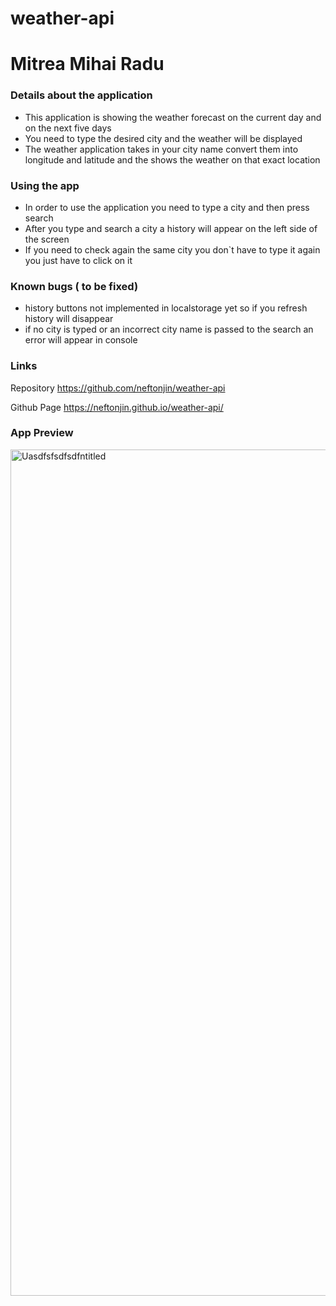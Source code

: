# weather-api

# Mitrea Mihai Radu 


### Details about the application

- This application is showing the weather forecast on the current day and on the next five days
- You need to type the desired city and the weather will be displayed 
- The weather application takes in your city name convert them into longitude and latitude and the shows the weather on that exact location 

### Using the app
- In order to use the application you need to type a city and then press search
- After you type and search a city a history will appear on the left side of the screen
- If you need to check again the same city you don`t have to type it again you just have to click on it 

### Known bugs  ( to be fixed)

- history buttons not implemented in localstorage yet so if you refresh history will disappear
- if no city is typed or an incorrect city name is passed to the search an error will appear in console 

### Links 

   Repository   https://github.com/neftonjin/weather-api

   Github Page   https://neftonjin.github.io/weather-api/


### App Preview


<img width="1354" alt="Uasdfsfsdfsdfntitled" src="https://user-images.githubusercontent.com/25286630/217599499-29be8243-7241-45d7-b135-d3b366e183eb.png">